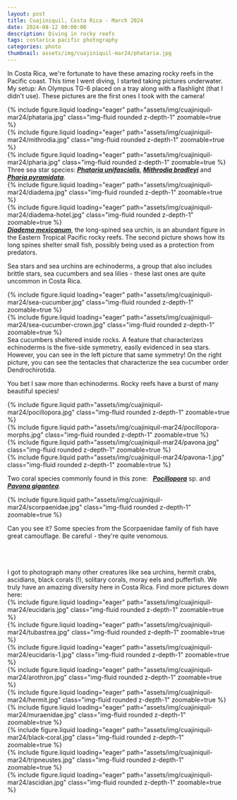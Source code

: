 ```yaml
---
layout: post
title: Cuajiniquil, Costa Rica - March 2024
date: 2024-08-12 00:00:00
description: Diving in rocky reefs 
tags: costarica pacific photography
categories: photo
thumbnail: assets/img/cuajiniquil-mar24/phataria.jpg
---
```


In Costa Rica, we're fortunate to have these amazing rocky reefs in the Pacific coast. This time I went diving, I started taking pictures underwater. My setup: An Olympus TG-6 placed on a tray along with a flashlight (that I didn't use). These pictures are the first ones I took with the camera!

<div class="row mt-3">
    <div class="col-sm mt-3 mt-md-0">
        {% include figure.liquid loading="eager" path="assets/img/cuajiniquil-mar24/phataria.jpg" class="img-fluid rounded z-depth-1" zoomable=true %}
    </div>
    <div class="col-sm mt-3 mt-md-0">
        {% include figure.liquid loading="eager" path="assets/img/cuajiniquil-mar24/mithrodia.jpg" class="img-fluid rounded z-depth-1" zoomable=true %}
    </div>
    <div class="col-sm mt-3 mt-md-0">
        {% include figure.liquid loading="eager" path="assets/img/cuajiniquil-mar24/pharia.jpg" class="img-fluid rounded z-depth-1" zoomable=true %}
    </div>
</div>
<div class="caption">
  Three sea star species: 
  <a href="https://marinespecies.org/aphia.php?p=taxdetails&id=292797" style="font-weight: bold;"><i>Phataria unifascialis</i></a>, 
  <a href="https://marinespecies.org/aphia.php?p=taxdetails&id=370915" style="font-weight: bold;"><i>Mithrodia bradleyi</i></a> 
  and 
  <a href= "https://marinespecies.org/aphia.php?p=taxdetails&id=292795" style="font-weight: bold;"><i>Pharia pyramidata</i></a>.
</div>

<div class="row mt-3">
    <div class="col-sm mt-3 mt-md-0">
        {% include figure.liquid loading="eager" path="assets/img/cuajiniquil-mar24/diadema.jpg" class="img-fluid rounded z-depth-1" zoomable=true %}
    </div>
    <div class="col-sm mt-3 mt-md-0">
        {% include figure.liquid loading="eager" path="assets/img/cuajiniquil-mar24/diadema-hotel.jpg" class="img-fluid rounded z-depth-1" zoomable=true %}
    </div>
<div class="caption">
    <a href="https://marinespecies.org/aphia.php?p=taxdetails&id=513223" style="font-weight: bold;"><i>Diadema mexicanum</i></a>, the long-spined sea urchin, is an abundant figure in the Eastern Tropical Pacific rocky reefs. The second picture shows how its long spines shelter small fish, possibly being used as a protection from predators. 
</div>

Sea stars and sea urchins are echinoderms, a group that also includes brittle stars, sea cucumbers and sea lilies - these last ones are quite uncommon in Costa Rica.  

<div class="row mt-3">
    <div class="col-sm mt-3 mt-md-0">
        {% include figure.liquid loading="eager" path="assets/img/cuajiniquil-mar24/sea-cucumber.jpg" class="img-fluid rounded z-depth-1" zoomable=true %}
    </div>
    <div class="col-sm mt-3 mt-md-0">
        {% include figure.liquid loading="eager" path="assets/img/cuajiniquil-mar24/sea-cucumber-crown.jpg" class="img-fluid rounded z-depth-1" zoomable=true %}
    </div>
<div class="caption">
    Sea cucumbers sheltered inside rocks. A feature that characterizes echinoderms is the five-side symmetry, easily evidenced in sea stars. However, you can see in the left picture that same symmetry! On the right picture, you can see the tentacles that characterize the sea cucumber order Dendrochirotida. 
</div>

You bet I saw more than echinoderms. Rocky reefs have a burst of many beautiful species!

<div class="row mt-3">
    <div class="col-sm mt-3 mt-md-0">
        {% include figure.liquid path="assets/img/cuajiniquil-mar24/pocillopora.jpg" class="img-fluid rounded z-depth-1" zoomable=true %}
    </div>
    <div class="col-sm mt-3 mt-md-0">
        {% include figure.liquid path="assets/img/cuajiniquil-mar24/pocillopora-morphs.jpg" class="img-fluid rounded z-depth-1" zoomable=true %}
    </div> 
</div>
<div class="row mt-3">
    <div class="col-sm mt-3 mt-md-0">
        {% include figure.liquid path="assets/img/cuajiniquil-mar24/pavona.jpg" class="img-fluid rounded z-depth-1" zoomable=true %}
    </div>
    <div class="col-sm mt-3 mt-md-0">
        {% include figure.liquid path="assets/img/cuajiniquil-mar24/pavona-1.jpg" class="img-fluid rounded z-depth-1" zoomable=true %}
    </div>
</div>

Two coral species commonly found in this zone: 
&nbsp;
<a href="https://marinespecies.org/aphia.php?p=taxdetails&id=206938" style="font-weight: bold;"><i>Pocillopora</i></a>&nbsp;sp. 
and&nbsp;
<a href="https://marinespecies.org/aphia.php?p=taxdetails&id=289201" style="font-weight: bold;"><i>Pavona gigantea</i></a>.

<div class="row mt-3">
    <div class="col-sm mt-3 mt-md-0">
        {% include figure.liquid path="assets/img/cuajiniquil-mar24/scorpaenidae.jpg" class="img-fluid rounded z-depth-1" zoomable=true %}
    </div>
</div>

Can you see it? Some species from the Scorpaenidae family of fish have great camouflage. Be careful - they're quite venomous.

<br>
<br>
<br>
I got to photograph many other creatures like sea urchins, hermit crabs, ascidians, black corals (!), solitary corals, moray eels and pufferfish. We truly have an amazing diversity here in Costa Rica. Find more pictures down here:

<div class="row mt-3">
    <div class="col-sm mt-3 mt-md-0">
        {% include figure.liquid loading="eager" path="assets/img/cuajiniquil-mar24/eucidaris.jpg" class="img-fluid rounded z-depth-1" zoomable=true %}
    </div>
    <div class="col-sm mt-3 mt-md-0">
        {% include figure.liquid loading="eager" path="assets/img/cuajiniquil-mar24/tubastrea.jpg" class="img-fluid rounded z-depth-1" zoomable=true %}
    </div>
    <div class="col-sm mt-3 mt-md-0">
        {% include figure.liquid loading="eager" path="assets/img/cuajiniquil-mar24/eucidaris-1.jpg" class="img-fluid rounded z-depth-1" zoomable=true %}
    </div>
</div>

<div class="row mt-3">
    <div class="col-sm mt-3 mt-md-0">
        {% include figure.liquid loading="eager" path="assets/img/cuajiniquil-mar24/arothron.jpg" class="img-fluid rounded z-depth-1" zoomable=true %}
    </div>
    <div class="col-sm mt-3 mt-md-0">
        {% include figure.liquid loading="eager" path="assets/img/cuajiniquil-mar24/hermit.jpg" class="img-fluid rounded z-depth-1" zoomable=true %}
    </div>
    <div class="col-sm mt-3 mt-md-0">
        {% include figure.liquid loading="eager" path="assets/img/cuajiniquil-mar24/muraenidae.jpg" class="img-fluid rounded z-depth-1" zoomable=true %}
    </div>
</div>

<div class="row mt-3">
    <div class="col-sm mt-3 mt-md-0">
        {% include figure.liquid loading="eager" path="assets/img/cuajiniquil-mar24/black-coral.jpg" class="img-fluid rounded z-depth-1" zoomable=true %}
    </div>
    <div class="col-sm mt-3 mt-md-0">
        {% include figure.liquid loading="eager" path="assets/img/cuajiniquil-mar24/tripneustes.jpg" class="img-fluid rounded z-depth-1" zoomable=true %}
    </div>
    <div class="col-sm mt-3 mt-md-0">
        {% include figure.liquid loading="eager" path="assets/img/cuajiniquil-mar24/ascidian.jpg" class="img-fluid rounded z-depth-1" zoomable=true %}
    </div>
</div>